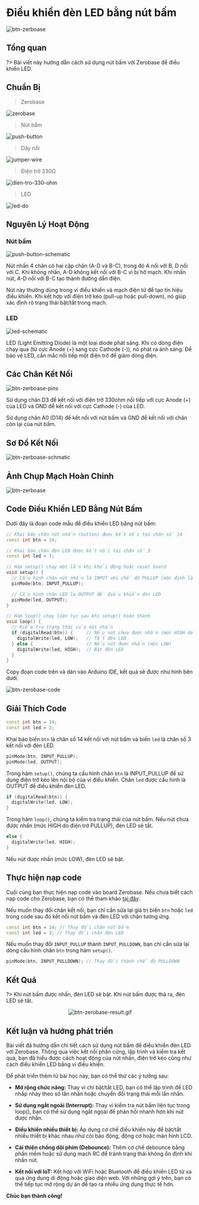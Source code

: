<br>
<br>
<br>

# Điều khiển đèn LED bằng nút bấm

![btn-zerboase](../../../_media/btn-zerobase.png "btn-zerboase")

## Tổng quan

?> Bài viết này hướng dẫn cách sử dụng nút bấm với Zerobase để điều khiển LED.

## Chuẩn Bị

> Zerobase

![zerobase](../../../_media/zerobase-image.png "zerobase]")

> Nút bấm

![push-button](../../../_media/push-button.png "push-button")

> Dây nối

![jumper-wire](../../../_media/jumper-wire.png "jumper-wire")

> Điện trở 330Ω

![dien-tro-330-ohm](../../../_media/dien-tro-330-ohm.png "dien-tro-330-ohm")

> LED

![led-do](../../../_media/led-do.png "led-do")

## Nguyên Lý Hoạt Động

### Nút bấm

![push-button-schematic](../../../_media/push-button-schematic.png "push-button-schematic")

Nút nhấn 4 chân có hai cặp chân (A-D và B-C), trong đó A nối với B, D nối với C. Khi không nhấn, A-D không kết nối với B-C vì bị hở mạch. Khi nhấn nút, A-D nối với B-C tạo thành đường dẫn điện.

Nút này thường dùng trong vi điều khiển và mạch điện tử để tạo tín hiệu điều khiển. Khi kết hợp với điện trở kéo (pull-up hoặc pull-down), nó giúp xác định rõ trạng thái bật/tắt trong mạch.

### LED

![led-schematic](../../../_media/led-schematic.png "led-schematic")

LED (Light Emitting Diode) là một loại diode phát sáng. Khi có dòng điện chạy qua (từ cực Anode (+) sang cực Cathode (-)), nó phát ra ánh sáng. Để bảo vệ LED, cần mắc nối tiếp một điện trở để giảm dòng điện.

## Các Chân Kết Nối

![btn-zerboase-pins](../../../_media/btn-zerobase-pins.png "btn-zerboase-pins")

Sử dụng chân D3 để kết nối với điện trở 330ohm nối tiếp với cực Anode (+) của LED và GND để kết nối với cực Cathode (-) của LED.

Sử dụng chân A0 (D14) để kết nối với nút bấm và GND để kết nối với chân còn lại của nút bấm.

## Sơ Đồ Kết Nối

![btn-zerboase-schmatic](../../../_media/btn-zerboase-schmatic.png "btn-zerboase-schmatic")

## Ảnh Chụp Mạch Hoàn Chỉnh

![btn-zerboase](../../../_media/btn-zerobase.png "btn-zerboase")

## Code Điều Khiển LED Bằng Nút Bấm

Dưới đây là đoạn code mẫu để điều khiển LED bằng nút bấm:

```cpp
// Khai báo chân nút nhấn (button) được kết nối tại chân số 14
const int btn = 14;

// Khai báo chân đèn LED được kết nối tại chân số 3
const int led = 3;

// Hàm setup() chạy một lần khi khởi động hoặc reset board
void setup() {
  // Cấu hình chân nút nhấn là INPUT với chế độ PULLUP (mặc định là mức HIGH khi không nhấn)
  pinMode(btn, INPUT_PULLUP);

  // Cấu hình chân LED là OUTPUT để điều khiển đèn LED
  pinMode(led, OUTPUT);
}

// Hàm loop() chạy liên tục sau khi setup() hoàn thành
void loop() {
  // Kiểm tra trạng thái của nút nhấn
  if (digitalRead(btn)) {     // Nếu nút chưa được nhấn (mức HIGH do PULLUP)
    digitalWrite(led, LOW);   // Tắt đèn LED
  } else {                    // Nếu nút được nhấn (mức LOW)
    digitalWrite(led, HIGH);  // Bật đèn LED
  }
}
```

Copy đoạn code trên và dán vào Arduino IDE, kết quả sẽ được như hình bên dưới.

![btn-zerobase-code](../../../_media/btn-zerobase-code.png "btn-zerobase-code]")

## Giải Thích Code

```cpp
const int btn = 14;
const int led = 3;
```

Khai báo biến `btn` là chân số 14 kết nối với nút bấm và biến `led` là chân số 3 kết nối với đèn LED.

```cpp
pinMode(btn, INPUT_PULLUP);
pinMode(led, OUTPUT);
```

Trong hàm `setup()`, chúng ta cấu hình chân `btn` là INPUT_PULLUP để sử dụng điện trở kéo lên nội bộ của vi điều khiển. Chân `led` được cấu hình là OUTPUT để điều khiển đèn LED.

```cpp
if (digitalRead(btn)) {
  digitalWrite(led, LOW);
}
```

Trong hàm `loop()`, chúng ta kiểm tra trạng thái của nút bấm. Nếu nút chưa được nhấn (mức HIGH do điện trở PULLUP), đèn LED sẽ tắt.

```cpp
else {
  digitalWrite(led, HIGH);
}
```

Nếu nút được nhấn (mức LOW), đèn LED sẽ bật.

## Thực hiện nạp code

Cuối cùng bạn thực hiện nạp code vào board Zerobase. Nếu chưa biết cách nạp code cho Zerobase, bạn có thể tham khảo [tại đây](https://zerobase.io/vi/quickstart).

Nếu muốn thay đổi chân kết nối, bạn chỉ cần sửa lại giá trị biến `btn` hoặc `led` trong code sau đó kết nối nút bấm và đèn LED với chân tương ứng.

```cpp
const int btn = 14; // Thay đổi chân nút bấm
const int led = 3; // Thay đổi chân đèn LED
```

Nếu muốn thay đổi `INPUT_PULLUP` thành `INPUT_PULLDOWN`, bạn chỉ cần sửa lại dòng cấu hình chân `btn` trong hàm `setup()`.

```cpp
pinMode(btn, INPUT_PULLDOWN); // Thay đổi thành chế độ PULLDOWN
```

## Kết Quả

?> Khi nút bấm được nhấn, đèn LED sẽ bật. Khi nút bấm được thả ra, đèn LED sẽ tắt.

<p align="center">
  <img src="../../../_media/btn-zerobase-result.gif" alt="btn-zerobase-result.gif">
</p>

## Kết luận và hướng phát triển

Bài viết đã hướng dẫn chi tiết cách sử dụng nút bấm để điều khiển đèn LED với Zerobase. Thông qua việc kết nối phần cứng, lập trình và kiểm tra kết quả, bạn đã hiểu được cách hoạt động của nút nhấn, điện trở kéo cũng như cách điều khiển LED bằng vi điều khiển.

Để phát triển thêm từ bài học này, bạn có thể thử các ý tưởng sau:

- **Mở rộng chức năng:** Thay vì chỉ bật/tắt LED, bạn có thể lập trình để LED nhấp nháy theo số lần nhấn hoặc chuyển đổi trạng thái mỗi lần nhấn.

- **Sử dụng ngắt ngoài (Interrupt):** Thay vì kiểm tra nút bấm liên tục trong loop(), bạn có thể sử dụng ngắt ngoài để phản hồi nhanh hơn khi nút được nhấn.

- **Điều khiển nhiều thiết bị:** Áp dụng cơ chế điều khiển này để bật/tắt nhiều thiết bị khác nhau như còi báo động, động cơ hoặc màn hình LCD.

- **Cải thiện chống dội phím (Debounce):** Thêm cơ chế debounce bằng phần mềm hoặc sử dụng mạch RC để tránh trạng thái không ổn định khi nhấn nút.

- **Kết nối với IoT:** Kết hợp với WiFi hoặc Bluetooth để điều khiển LED từ xa qua ứng dụng di động hoặc giao diện web.
Với những gợi ý trên, bạn có thể tiếp tục mở rộng dự án để tạo ra nhiều ứng dụng thực tế hơn.

**Chúc bạn thành công!**

